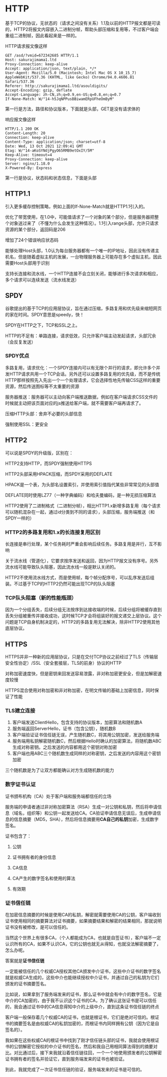 # HTTP

基于TCP的协议，无状态的（请求之间没有关系）1.1及以前的HTTP报文都是可读的，HTTP2将报文内容嵌入二进制分帧，帮助头部压缩和复用等，不过客户端会重组二进制帧，因此看起来是一样的。

HTTP请求报文像这样

```
GET /asd/?vmid=672342685 HTTP/1.1
Host: sakurajimama1.ltd
Proxy-Connection: keep-alive
Accept: application/json, text/plain, */*
User-Agent: Mozilla/5.0 (Macintosh; Intel Mac OS X 10_15_7) AppleWebKit/537.36 (KHTML, like Gecko) Chrome/94.0.4606.81 Safari/537.36
Referer: http://sakurajimama1.ltd/asouldigits/
Accept-Encoding: gzip, deflate
Accept-Language: zh-CN,zh;q=0.9,en-US;q=0.8,en;q=0.7
If-None-Match: W/"14-h5JqNPPusBBiwamERpUFheOmByM"
```

第一行是方法，路径和协议版本，下面就是头部，GET是没有请求体的

响应报文像这样

```
HTTP/1.1 200 OK
Content-Length: 20
Connection: keep-alive
Content-Type: application/json; charset=utf-8
Date: Wed, 13 Oct 2021 12:09:41 GMT
Etag: W/"14-aKoSYNdjPgyO65RMB9etOxIY/5M"
Keep-Alive: timeout=4
Proxy-Connection: keep-alive
Server: nginx/1.18.0
X-Powered-By: Express
```

第一行是协议，状态码和状态信息，下面是头部

## HTTP1.1

引入更多缓存控制策略，例如上面的If-None-Match就是HTTP1.1引入的。

优化了带宽使用，在1.0中，可能值请求了一个对象的某个部分，但是服务器把整个对象送过来了（不懂为什么会发生这种情况）。1.1引入range头部，允许只请求资源的某个部分，返回码是206

增加了24个错误响应状态码

能够处理Host头部，1.0认为每台服务器都有一个唯一的IP地址，因此没有传递主机名，但是随着虚拟主机的发展，一台物理服务器上可能存在多个虚拟主机，因此需要Host头部用于识别

支持长连接和流水线，一个HTTP连接不会立刻关闭，能够进行多次请求和相应，多个请求可以连续发送（流水线发送）

## SPDY

谷歌提出的基于TCP的应用层协议，旨在通过压缩，多路复用和优先级来缩短网页的家在时间。SPDY意思是speedy，快！

SPDY在HTTP之下，TCP和SSL之上。

HTTP的不足有：单路连接，请求低效，只允许客户端主动发起请求，头部冗余（会反复发送）

### SPDY优点

多路复用，请求优化：一个SPDY连接内可以有无限个并行的请求，即允许多个并发HTTP请求共用一个TCP会话。另外还可以设置多路复用的优先级，而不是传统HTTP那样按照先入先出一个一个处理请求，它会选择性地先传输CSS这样的重要资源，然后传送图标等不太重要的资源

服务器推送：服务器可以主动向客户端推送数据，例如在客户端请求CSS文件的时候就主动把该页面对应的js推送给客户端，就不需要客户端再请求了。

压缩HTTP头部：舍弃不必要的头部信息

强制使用SSL：更安全

## HTTP2

可以说是SPDY的升级版，区别在：

HTTP2支持HTTP，而SPDY强制使用HTTPS

HTTP2头部采用HPACK压缩，而SPDY采用的DEFLATE

HPACK是一个表，为头部名设置索引，并使用索引值指代某些非常常见的头部值

DEFLATE同时使用LZ77（一种字典编码）和哈夫曼编码，是一种无损压缩算法

HTTP2使用了二进制格式（二进制分帧），相比HTTP1.x新增多路复用（每个请求可以随机混杂在一起，通过id分类到不同的请求），头部压缩，服务端推送（和SPDY一样的）

### HTTP2的多路复用和1.x的长连接复用区别

长连接是串行处理，某个任务耗时严重会影响后续任务。多路复用是并行，互不影响

关于流水线（管道化），它要求按序发送和返回，因为HTTP报文没有序号。另外流水线可能导致队头阻塞，因此流水线一般是默认关闭的。

HTTP2不使用流水线方式，而是使用帧，每个帧分配序号，可以乱序发送后组装。不过基于TCP的HTTP2仍然可能出现TCP的队头阻塞

### TCP队头阻塞（新的性能瓶颈）

因为一个分组丢失，后续分组无法按序到达接收端的时候，后续分组将被缓存直到丢失分组被重传并接收成功，这时候TCP才会将组装好的报文递交上层协议。这个问题是TCP自身机制决定的，HTTP2的多路复用无法解决，除非HTTP2使用其他底层协议。

## HTTPS

HTTPS并非一种新的应用层协议，只是在交付TCP协议之前经过了TLS（传输层安全性协定）/SSL（安全套接层，TLS的前身）协议的HTTP

对称加密速度快，但是密钥来回发送容易泄露，非对称加密更安全，但是加解密速度较慢

HTTPS混合使用对称加密和非对称加密，在明文传输的基础上加密信息，同时保证了性能

### TLS建立连接

1. 客户端发送ClientHello，包含支持的协议版本，加密算法和随机数A
2. 服务端返回ServerHello，证书（包含公钥），随机数B
3. 客户端验证证书信任链无误，产生随机数C，将其用公钥加密，发送给服务端
4. 服务端用私钥解密随机数C，然后根据Hello时确认的加密算法，将随机数ABC生成对称密钥。之后发送的内容都用这个密钥对称加密
5. 客户端也用ABC三个随机数生成同样的对称密钥，之后发送的内容用这个密钥加密

三个随机数是为了让双方都能确认对方生成随机数的能力

### 数字证书认证

证书颁布机构（CA）处于客户端和服务端都信任的立场

服务端的申请者通过非对称加密算法（RSA）生成一对公钥和私钥，然后将申请信息（域名，组织等）和公钥一起发送给CA。CA验证申请信息无误后，生成申请信息的信息摘要（MD5，SHA），然后将信息摘要用**CA自己的私钥**加密，生成数字签名。

证书包含了：

1. 公钥

2. 证书拥有者的身份信息
3. CA信息
4. CA产生的数字签名和使用的算法
5. 有效期

### 证书信任链

在加密信息摘要的时候是使用CA的私钥，解密就需要使用CA的公钥，客户端收到证书使用相同的摘要算法对证书摘要，如果摘要结果和解密的结果相同，那就说明证书没有被修改，是可以信任的。

当然这个世界上有很多CA，（个人都能成为CA，也就是自签证书），客户端不一定认识所有的CA，如果不认识CA，它的公钥也就无从得知，也就没法解密摘要了，怎么办呢。

答案就是**证书信任链**

一定能被信任的几个权威CA授权其他CA颁发中介证书，这些中介证书的数字签名就是权威CA生成的，这些中介也能继续授权中介证书，并通过自己的私钥为它们颁发的证书摘要签名。

比如说，如果拿到了服务端发来的证书，那么证书中就会有中介的数字签名，它是中介的CA加密的，由于我不认识这个证书的CA，为了确认这张证书是可以信任的，我会通过证书中的CA信息得知中介的上级中介，直到这条证书信任链的终点

客户端一般保存着几个权威CA的证书，也就是根证书，它们是绝对可信的。根证书的摘要签名是由权威CA的私钥加密的，而根证书内同样拥有公钥（因为它是自签名的）。

我如果在这些权威CA的根证书中找到了刚才信任链头部的证书，我就会使用根证书的公钥解密它授权的中介证书的签名，然后和我自己用相同算法得到的摘要对比。对比通过后，接下来我就沿着信任链往回，一个一个地使用颁发者的公钥解密证书拥有者的签名并验证它，直到服务端发来的证书也被验证。

到此，我就完成了一次证书信任链的验证，服务端发来的证书是可信的。



